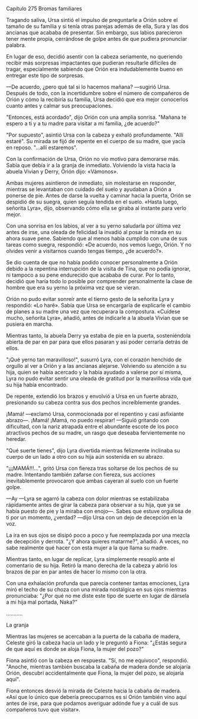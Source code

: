 
Capítulo 275 Bromas familiares

Tragando saliva, Ursa sintió el impulso de preguntarle a Orión sobre el tamaño de su familia y si tenía otras parejas además de ella, Sura y las dos ancianas que acababa de presentar. Sin embargo, sus labios parecieron tener mente propia, cerrándose de golpe antes de que pudiera pronunciar palabra.

En lugar de eso, decidió asentir con la cabeza seriamente, no queriendo recibir más sorpresas impactantes que pudieran resultarle difíciles de tragar, especialmente sabiendo que Orión era indudablemente bueno en entregar este tipo de sorpresas.

—De acuerdo, ¿pero qué tal si lo hacemos mañana? —sugirió Ursa. Después de todo, con la incertidumbre sobre el número de compañeros de Orión y cómo la recibiría su familia, Ursa decidió que era mejor conocerlos cuanto antes y calmar sus preocupaciones.

"Entonces, está acordado", dijo Orión con una amplia sonrisa. "Mañana te espero a ti y a tu madre para visitar a mi familia, ¿de acuerdo?"

"Por supuesto", asintió Ursa con la cabeza y exhaló profundamente. "Allí estaré". Su mirada se fijó de repente en el cuerpo de su madre, que yacía en reposo. "...allí estaremos".

Con la confirmación de Ursa, Orión no vio motivo para demorarse más. Sabía que debía ir a la granja de inmediato. Volviendo la vista hacia la abuela Vivian y Derry, Orión dijo: «Vámonos».

Ambas mujeres asintieron de inmediato, sin molestarse en responder, mientras se levantaban con cuidado del suelo y ayudaban a Orión a ponerse de pie. Antes de darse la vuelta y caminar hacia la puerta, Orión se despidió de su suegra, quien seguía tendida en el suelo. «Hasta luego, señorita Lyra», dijo, observando cómo ella se giraba al instante para verlo mejor.

Con una sonrisa en los labios, al ver a su yerno saludarla por última vez antes de irse, una oleada de felicidad la invadió al posar la mirada en su ahora suave pene. Sabiendo que al menos había cumplido con una de sus tareas como suegra, respondió: «De acuerdo, nos vemos luego, Orión. Y no olvides venir a visitarnos cuando tengas tiempo, ¿de acuerdo?».

Se dio cuenta de que no había podido conocer personalmente a Orión debido a la repentina interrupción de la visita de Tina, que no podía ignorar, ni tampoco a su pene endurecido que acababa de curar. Por lo tanto, decidió que haría todo lo posible por comprender personalmente la clase de hombre que era su yerno la próxima vez que se vieran.

Orión no pudo evitar sonreír ante el tierno gesto de la señorita Lyra y respondió: «Lo haré». Sabía que Ursa se encargaría de explicarle el cambio de planes a su madre una vez que recuperara la compostura. «Cuídese mucho, señorita Lyra», añadió, antes de indicarle a la abuela Vivian que se pusiera en marcha.

Mientras tanto, la abuela Derry ya estaba de pie en la puerta, sosteniéndola abierta de par en par para que ellos pasaran y así poder cerrarla detrás de ellos.

"¡Qué yerno tan maravilloso!", susurró Lyra, con el corazón henchido de orgullo al ver a Orión y a las ancianas alejarse. Volviendo su atención a su hija, quien se había acercado y la había ayudado a valerse por sí misma, Lyra no pudo evitar sentir una oleada de gratitud por la maravillosa vida que su hija había encontrado.

De repente, extendió los brazos y envolvió a Ursa en un fuerte abrazo, presionando su cabeza contra sus dos pechos increíblemente grandes.

¡Mamá! —exclamó Ursa, conmocionada por el repentino y casi asfixiante abrazo—. ¡Mamá! ¡Mamá, no puedo respirar! —Siguió gritando con dificultad, con la nariz atrapada entre el abundante escote de los poco atractivos pechos de su madre, un rasgo que deseaba fervientemente no heredar.

"Qué suerte tienes", dijo Lyra divertida mientras felizmente inclinaba su cuerpo de un lado a otro con su hija aún sostenida en su abrazo.

"¡¡¡MAMÁ!!!...", gritó Ursa con fiereza tras soltarse de los pechos de su madre. Intentando también zafarse con fiereza, sus acciones inevitablemente provocaron que ambas cayeran al suelo con un fuerte golpe.

—Ay —Lyra se agarró la cabeza con dolor mientras se estabilizaba rápidamente antes de girar la cabeza para observar a su hija, que ya se había puesto de pie y la miraba con enojo—. Sabes que estuve orgullosa de ti por un momento, ¿verdad? —dijo Ursa con un dejo de decepción en la voz.

La ira en sus ojos se disipó poco a poco y fue reemplazada por una mezcla de decepción y derrota. "¿Y ahora quieres matarme?", añadió. A veces, no sabe realmente qué hacer con esta mujer a la que llama su madre.

Mientras tanto, en lugar de replicar, Lyra simplemente resopló ante el comentario de su hija. Retiró la mano derecha de la cabeza y abrió los brazos de par en par antes de hacer lo mismo con la otra.

Con una exhalación profunda que parecía contener tantas emociones, Lyra miró el techo de su choza con una mirada nostálgica en sus ojos mientras pronunciaba: "¿Por qué no me diste este tipo de suerte en lugar de dársela a mi hija mal portada, Naka?"

…....….

La granja

Mientras las mujeres se acercaban a la puerta de la cabaña de madera, Celeste giró la cabeza hacia un lado y le preguntó a Fiona: "¿Estás segura de que aquí es donde se aloja Fiona, la mujer del pozo?"

Fiona asintió con la cabeza en respuesta. "Sí, no me equivoco", respondió. "Anoche, mientras también buscaba la cabaña de madera donde se alojaría Orión, descubrí accidentalmente que Fiona, la mujer del pozo, se alojaría aquí".

Fiona entonces desvió la mirada de Celeste hacia la cabaña de madera. «Así que lo único que debería preocuparnos es si Orión también vino aquí antes de irse, para que podamos averiguar adónde fue y a cuál de sus compañeros tuvo que visitar».
